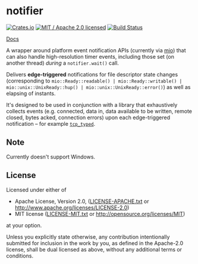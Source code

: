 # notifier

[![Crates.io](https://img.shields.io/crates/v/notifier.svg?maxAge=86400)](https://crates.io/crates/notifier)
[![MIT / Apache 2.0 licensed](https://img.shields.io/crates/l/notifier.svg?maxAge=2592000)](#License)
[![Build Status](https://dev.azure.com/alecmocatta/notifier/_apis/build/status/tests?branchName=master)](https://dev.azure.com/alecmocatta/notifier/_build/latest?branchName=master)

[Docs](https://docs.rs/notifier/0.1.0)

A wrapper around platform event notification APIs (currently via [mio](https://github.com/carllerche/mio)) that can also handle high-resolution timer events, including those set (on another thread) *during* a `notifier.wait()` call.

Delivers **edge-triggered** notifications for file descriptor state changes (corresponding to `mio::Ready::readable() | mio::Ready::writable() | mio::unix::UnixReady::hup() | mio::unix::UnixReady::error()`) as well as elapsing of instants.

It's designed to be used in conjunction with a library that exhaustively collects events (e.g. connected, data in, data available to be written, remote closed, bytes acked, connection errors) upon each edge-triggered notification – for example [`tcp_typed`](https://github.com/alecmocatta/tcp_typed).

## Note

Currently doesn't support Windows.

## License
Licensed under either of

 * Apache License, Version 2.0, ([LICENSE-APACHE.txt](LICENSE-APACHE.txt) or http://www.apache.org/licenses/LICENSE-2.0)
 * MIT license ([LICENSE-MIT.txt](LICENSE-MIT.txt) or http://opensource.org/licenses/MIT)

at your option.

Unless you explicitly state otherwise, any contribution intentionally submitted for inclusion in the work by you, as defined in the Apache-2.0 license, shall be dual licensed as above, without any additional terms or conditions.
